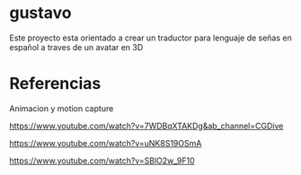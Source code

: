 # gustavo
Este proyecto esta orientado a crear un traductor para lenguaje de señas en español a traves de un avatar en 3D 

# Referencias 
Animacion y motion capture 

https://www.youtube.com/watch?v=7WDBqXTAKDg&ab_channel=CGDive

https://www.youtube.com/watch?v=uNK8S19OSmA

https://www.youtube.com/watch?v=SBlO2w_9F10
